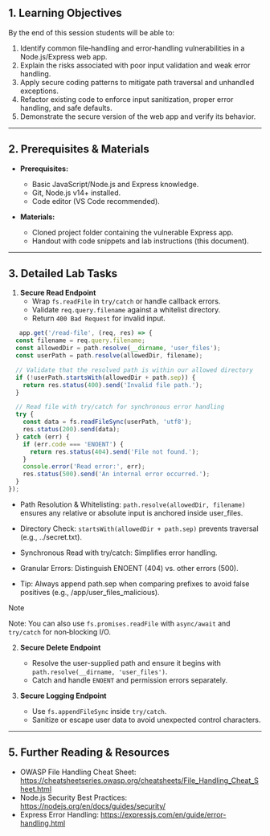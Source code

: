 ## 1. Learning Objectives

By the end of this session students will be able to:

1. Identify common file‑handling and error‑handling vulnerabilities in a Node.js/Express web app.
2. Explain the risks associated with poor input validation and weak error handling.
3. Apply secure coding patterns to mitigate path traversal and unhandled exceptions.
4. Refactor existing code to enforce input sanitization, proper error handling, and safe defaults.
5. Demonstrate the secure version of the web app and verify its behavior.

---

## 2. Prerequisites & Materials

- **Prerequisites:**
  - Basic JavaScript/Node.js and Express knowledge.
  - Git, Node.js v14+ installed.
  - Code editor (VS Code recommended).

- **Materials:**
  - Cloned project folder containing the vulnerable Express app.
  - Handout with code snippets and lab instructions (this document).

---

## 3. Detailed Lab Tasks

1. **Secure Read Endpoint**
   - Wrap `fs.readFile` in `try/catch` or handle callback errors.
   - Validate `req.query.filename` against a whitelist directory.
   - Return `400 Bad Request` for invalid input.

```JavaScript
   app.get('/read-file', (req, res) => {
  const filename = req.query.filename;
  const allowedDir = path.resolve(__dirname, 'user_files');
  const userPath = path.resolve(allowedDir, filename);

  // Validate that the resolved path is within our allowed directory
  if (!userPath.startsWith(allowedDir + path.sep)) {
    return res.status(400).send('Invalid file path.');
  }

  // Read file with try/catch for synchronous error handling
  try {
    const data = fs.readFileSync(userPath, 'utf8');
    res.status(200).send(data);
  } catch (err) {
    if (err.code === 'ENOENT') {
      return res.status(404).send('File not found.');
    }
    console.error('Read error:', err);
    res.status(500).send('An internal error occurred.');
  }
});
```
- Path Resolution & Whitelisting: `path.resolve(allowedDir, filename)` ensures any relative or absolute input is anchored inside user_files.

- Directory Check: `startsWith(allowedDir + path.sep)` prevents traversal (e.g., ../secret.txt).

- Synchronous Read with try/catch: Simplifies error handling.

- Granular Errors: Distinguish ENOENT (404) vs. other errors (500).

- Tip: Always append path.sep when comparing prefixes to avoid false positives (e.g., /app/user_files_malicious).

> [!NOTE]
> Note: You can also use `fs.promises.readFile` with `async/await` and `try/catch` for non‑blocking I/O.

2. **Secure Delete Endpoint**
   - Resolve the user-supplied path and ensure it begins with `path.resolve(__dirname, 'user_files')`.
   - Catch and handle `ENOENT` and permission errors separately.

3. **Secure Logging Endpoint**
   - Use `fs.appendFileSync` inside `try/catch`.
   - Sanitize or escape user data to avoid unexpected control characters.

---

## 5. Further Reading & Resources

- OWASP File Handling Cheat Sheet: https://cheatsheetseries.owasp.org/cheatsheets/File_Handling_Cheat_Sheet.html
- Node.js Security Best Practices: https://nodejs.org/en/docs/guides/security/
- Express Error Handling: https://expressjs.com/en/guide/error-handling.html



